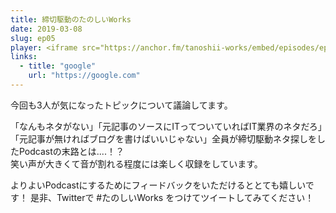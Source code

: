```yaml
---
title: 締切駆動のたのしいWorks
date: 2019-03-08
slug: ep05
player: <iframe src="https://anchor.fm/tanoshii-works/embed/episodes/ep05-Works-e3cfv4" height="130px" width="100%" frameborder="0" scrolling="no"></iframe>
links:
  - title: "google"
    url: "https://google.com"
---
```

今回も3人が気になったトピックについて議論してます。

「なんもネタがない」「元記事のソースにITってついていればIT業界のネタだろ」「元記事が無ければブログを書けばいいじゃない」全員が締切駆動ネタ探しをしたPodcastの末路とは....！？  
笑い声が大きくて音が割れる程度には楽しく収録をしています。

よりよいPodcastにするためにフィードバックをいただけるととても嬉しいです！
是非、Twitterで #たのしいWorks をつけてツイートしてみてください！
